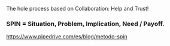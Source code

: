 The hole process based on Collaboration: Help and Trust!



### SPIN = Situation, Problem, Implication, Need / Payoff.
https://www.pipedrive.com/es/blog/metodo-spin
